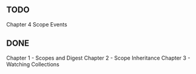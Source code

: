 ## TODO
Chapter 4 Scope Events

## DONE
Chapter 1  - Scopes and Digest
Chapter 2  - Scope Inheritance
Chapter 3  - Watching Collections
